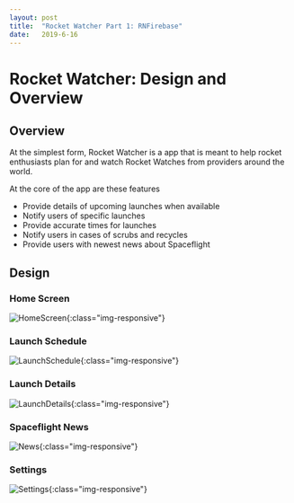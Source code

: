 ```yaml
---
layout: post
title:  "Rocket Watcher Part 1: RNFirebase"
date:   2019-6-16
---
```

# Rocket Watcher: Design and Overview

## Overview

At the simplest form, Rocket Watcher is a app that is meant to help rocket enthusiasts plan for and watch Rocket Watches from providers around the world.

At the core of the app are these features

* Provide details of upcoming launches when available
* Notify users of specific launches
* Provide accurate times for launches
* Notify users in cases of scrubs and recycles
* Provide users with newest news about Spaceflight


## Design
### Home Screen
![HomeScreen](/assets/images/2019/6/27/Home-Screen.png){:class="img-responsive"}
### Launch Schedule
![LaunchSchedule](/assets/images/2019/6/27/Launch-Schedule.png){:class="img-responsive"}
### Launch Details
![LaunchDetails](/assets/images/2019/6/27/Launch-Details.png){:class="img-responsive"}
### Spaceflight News
![News](/assets/images/2019/6/27/Spaceflight-News.png){:class="img-responsive"}
### Settings
![Settings](/assets/images/2019/6/27/Settings.png){:class="img-responsive"}

<!-- %enddocs -->